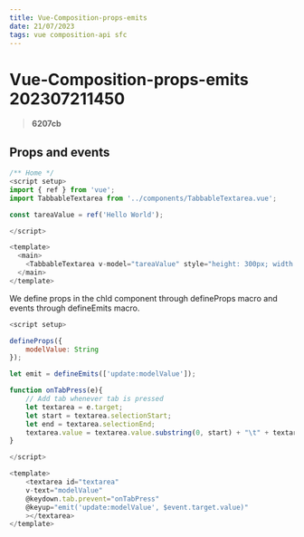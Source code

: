 ```yaml
---
title: Vue-Composition-props-emits
date: 21/07/2023
tags: vue composition-api sfc
---
```


# **Vue-Composition-props-emits** 202307211450 
> **6207cb**

  

## Props and events

```javascript
/** Home */
<script setup>
import { ref } from 'vue';
import TabbableTextarea from '../components/TabbableTextarea.vue';

const tareaValue = ref('Hello World');

</script>

<template>
  <main>
    <TabbableTextarea v-model="tareaValue" style="height: 300px; width: 300px" />
  </main>
</template>

```

We define props in the chld component through defineProps macro and events 
through defineEmits macro.

```javascript
<script setup>

defineProps({
    modelValue: String
});

let emit = defineEmits(['update:modelValue']);

function onTabPress(e){
    // Add tab whenever tab is pressed
    let textarea = e.target;
    let start = textarea.selectionStart;
    let end = textarea.selectionEnd;
    textarea.value = textarea.value.substring(0, start) + "\t" + textarea.value.substring(end);
}

</script>

<template>
    <textarea id="textarea" 
    v-text="modelValue" 
    @keydown.tab.prevent="onTabPress"
    @keyup="emit('update:modelValue', $event.target.value)"
    ></textarea>
</template>
```
